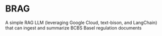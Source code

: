# BRAG
A simple RAG LLM (leveraging Google Cloud, text-bison, and LangChain) that can ingest and summarize BCBS Basel regulation documents
